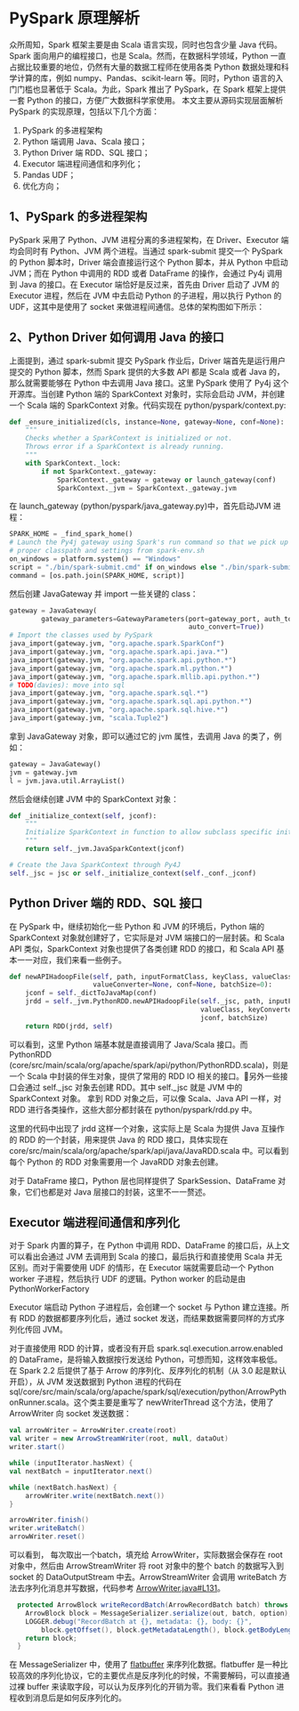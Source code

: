 # PySpark 原理解析

众所周知，Spark 框架主要是由 Scala 语言实现，同时也包含少量 Java 代码。Spark 面向用户的编程接口，也是 Scala。然而，在数据科学领域，Python 一直占据比较重要的地位，仍然有大量的数据工程师在使用各类 Python 数据处理和科学计算的库，例如 numpy、Pandas、scikit-learn 等。同时，Python 语言的入门门槛也显著低于 Scala。为此，Spark 推出了 PySpark，在 Spark 框架上提供一套 Python 的接口，方便广大数据科学家使用。
本文主要从源码实现层面解析 PySpark 的实现原理，包括以下几个方面：

1. PySpark 的多进程架构
2. Python 端调用 Java、Scala 接口；
3. Python Driver 端 RDD、SQL 接口；
4. Executor 端进程间通信和序列化；
5. Pandas UDF；
6. 优化方向；

## 1、PySpark 的多进程架构
PySpark 采用了 Python、JVM 进程分离的多进程架构，在 Driver、Executor 端均会同时有 Python、JVM 两个进程。当通过 spark-submit 提交一个 PySpark 的 Python 脚本时，Driver 端会直接运行这个 Python 脚本，并从 Python 中启动 JVM；而在 Python 中调用的 RDD 或者 DataFrame 的操作，会通过 Py4j 调用到 Java 的接口。在 Executor 端恰好是反过来，首先由 Driver 启动了 JVM 的 Executor 进程，然后在 JVM 中去启动 Python 的子进程，用以执行 Python 的 UDF，这其中是使用了 socket 来做进程间通信。总体的架构图如下所示：


## 2、Python Driver 如何调用 Java 的接口
上面提到，通过 spark-submit 提交 PySpark 作业后，Driver 端首先是运行用户提交的 Python 脚本，然而 Spark 提供的大多数 API 都是 Scala 或者 Java 的，那么就需要能够在 Python 中去调用 Java 接口。这里 PySpark 使用了 Py4j 这个开源库。当创建 Python 端的 SparkContext 对象时，实际会启动 JVM，并创建一个 Scala 端的 SparkContext 对象。代码实现在 python/pyspark/context.py:

```python
def _ensure_initialized(cls, instance=None, gateway=None, conf=None):
    """
    Checks whether a SparkContext is initialized or not.
    Throws error if a SparkContext is already running.
    """
    with SparkContext._lock:
        if not SparkContext._gateway:
            SparkContext._gateway = gateway or launch_gateway(conf)
            SparkContext._jvm = SparkContext._gateway.jvm
```

在 launch_gateway (python/pyspark/java_gateway.py)中，首先启动JVM 进程：

```python
SPARK_HOME = _find_spark_home()
# Launch the Py4j gateway using Spark's run command so that we pick up the
# proper classpath and settings from spark-env.sh
on_windows = platform.system() == "Windows"
script = "./bin/spark-submit.cmd" if on_windows else "./bin/spark-submit"
command = [os.path.join(SPARK_HOME, script)]
```

然后创建 JavaGateway 并 import 一些关键的 class：

```python
gateway = JavaGateway(
        gateway_parameters=GatewayParameters(port=gateway_port, auth_token=gateway_secret,
                                             auto_convert=True))
# Import the classes used by PySpark
java_import(gateway.jvm, "org.apache.spark.SparkConf")
java_import(gateway.jvm, "org.apache.spark.api.java.*")
java_import(gateway.jvm, "org.apache.spark.api.python.*")
java_import(gateway.jvm, "org.apache.spark.ml.python.*")
java_import(gateway.jvm, "org.apache.spark.mllib.api.python.*")
# TODO(davies): move into sql
java_import(gateway.jvm, "org.apache.spark.sql.*")
java_import(gateway.jvm, "org.apache.spark.sql.api.python.*")
java_import(gateway.jvm, "org.apache.spark.sql.hive.*")
java_import(gateway.jvm, "scala.Tuple2")
```

拿到 JavaGateway 对象，即可以通过它的 jvm 属性，去调用 Java 的类了，例如：

```python
gateway = JavaGateway()
jvm = gateway.jvm
l = jvm.java.util.ArrayList()
```

然后会继续创建 JVM 中的 SparkContext 对象：

```python
def _initialize_context(self, jconf):
    """
    Initialize SparkContext in function to allow subclass specific initialization
    """
    return self._jvm.JavaSparkContext(jconf)

# Create the Java SparkContext through Py4J
self._jsc = jsc or self._initialize_context(self._conf._jconf)
```

## Python Driver 端的 RDD、SQL 接口 
在 PySpark 中，继续初始化一些 Python 和 JVM 的环境后，Python 端的 SparkContext 对象就创建好了，它实际是对 JVM 端接口的一层封装。和 Scala API 类似，SparkContext 对象也提供了各类创建 RDD 的接口，和 Scala API 基本一一对应，我们来看一些例子。

```python
def newAPIHadoopFile(self, path, inputFormatClass, keyClass, valueClass, keyConverter=None,
                     valueConverter=None, conf=None, batchSize=0):
    jconf = self._dictToJavaMap(conf)
    jrdd = self._jvm.PythonRDD.newAPIHadoopFile(self._jsc, path, inputFormatClass, keyClass,
                                                valueClass, keyConverter, valueConverter,
                                                jconf, batchSize)
    return RDD(jrdd, self)
```

可以看到，这里 Python 端基本就是直接调用了 Java/Scala 接口。而 PythonRDD (core/src/main/scala/org/apache/spark/api/python/PythonRDD.scala)，则是一个 Scala 中封装的伴生对象，提供了常用的 RDD IO 相关的接口。另外一些接口会通过 self._jsc 对象去创建 RDD。其中 self._jsc 就是 JVM 中的 SparkContext 对象。 拿到 RDD 对象之后，可以像 Scala、Java API 一样，对 RDD 进行各类操作，这些大部分都封装在 python/pyspark/rdd.py 中。

这里的代码中出现了 jrdd 这样一个对象，这实际上是 Scala 为提供 Java 互操作的 RDD 的一个封装，用来提供 Java 的 RDD 接口，具体实现在 core/src/main/scala/org/apache/spark/api/java/JavaRDD.scala 中。可以看到每个 Python 的 RDD 对象需要用一个 JavaRDD 对象去创建。

对于 DataFrame 接口，Python 层也同样提供了 SparkSession、DataFrame 对象，它们也都是对 Java 层接口的封装，这里不一一赘述。

## Executor 端进程间通信和序列化

对于 Spark 内置的算子，在 Python 中调用 RDD、DataFrame 的接口后，从上文可以看出会通过 JVM 去调用到 Scala 的接口，最后执行和直接使用 Scala 并无区别。而对于需要使用 UDF 的情形，在 Executor 端就需要启动一个 Python worker 子进程，然后执行 UDF 的逻辑。Python worker 的启动是由 PythonWorkerFactory 

Executor 端启动 Python 子进程后，会创建一个 socket 与 Python 建立连接。所有 RDD 的数据都要序列化后，通过 socket 发送，而结果数据需要同样的方式序列化传回 JVM。

对于直接使用 RDD 的计算，或者没有开启 spark.sql.execution.arrow.enabled 的 DataFrame，是将输入数据按行发送给 Python，可想而知，这样效率极低。在 Spark 2.2 后提供了基于 Arrow 的序列化、反序列化的机制（从 3.0 起是默认开启），从 JVM 发送数据到 Python 进程的代码在 sql/core/src/main/scala/org/apache/spark/sql/execution/python/ArrowPythonRunner.scala。这个类主要是重写了 newWriterThread 这个方法，使用了 ArrowWriter 向 socket 发送数据：

```scala
val arrowWriter = ArrowWriter.create(root)
val writer = new ArrowStreamWriter(root, null, dataOut)
writer.start()

while (inputIterator.hasNext) {
val nextBatch = inputIterator.next()

while (nextBatch.hasNext) {
    arrowWriter.write(nextBatch.next())
}

arrowWriter.finish()
writer.writeBatch()
arrowWriter.reset()
```

可以看到， 每次取出一个batch，填充给 ArrowWriter，实际数据会保存在 root 对象中，然后由 ArrowStreamWriter 将 root 对象中的整个 batch 的数据写入到 socket 的 DataOutputStream 中去。ArrowStreamWriter 会调用 writeBatch 方法去序列化消息并写数据，代码参考 [ArrowWriter.java#L131](https://github.com/apache/arrow/blob/master/java/vector/src/main/java/org/apache/arrow/vector/ipc/ArrowWriter.java#L131)。

```java
  protected ArrowBlock writeRecordBatch(ArrowRecordBatch batch) throws IOException {
    ArrowBlock block = MessageSerializer.serialize(out, batch, option);
    LOGGER.debug("RecordBatch at {}, metadata: {}, body: {}",
        block.getOffset(), block.getMetadataLength(), block.getBodyLength());
    return block;
  }
``` 

在 MessageSerializer 中，使用了 [flatbuffer](https://github.com/google/flatbuffers) 来序列化数据。flatbuffer 是一种比较高效的序列化协议，它的主要优点是反序列化的时候，不需要解码，可以直接通过裸 buffer 来读取字段，可以认为反序列化的开销为零。我们来看看 Python 进程收到消息后是如何反序列化的。

